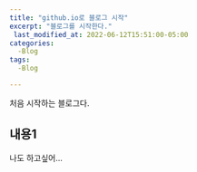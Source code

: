 ```yaml
---
title: "github.io로 블로그 시작"
excerpt: "블로그를 시작한다."
 last_modified_at: 2022-06-12T15:51:00-05:00
categories:
  -Blog
tags:
  -Blog

---
```


처음 시작하는 블로그다.

## 내용1
나도 하고싶어...  
